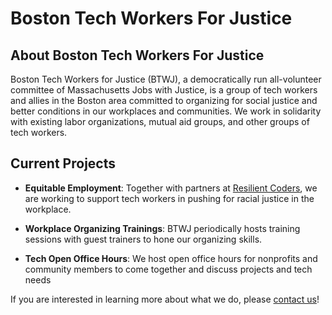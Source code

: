 # Boston Tech Workers For Justice

## About Boston Tech Workers For Justice 

Boston Tech Workers for Justice (BTWJ), a democratically run all-volunteer committee of Massachusetts Jobs with Justice, is a group of tech workers and allies in the Boston area committed to organizing for social justice and better conditions in our workplaces and communities. We work in solidarity with existing labor organizations, mutual aid groups, and other groups of tech workers. 

## Current Projects 

- **Equitable Employment**: Together with partners at [Resilient Coders](https://medium.com/@delmarsenties/how-to-organize-for-equitable-employment-at-your-tech-company-8e2a07c497aa), we are working to support tech workers in pushing for racial justice in the workplace.

- **Workplace Organizing Trainings**: BTWJ periodically hosts training sessions with guest trainers to hone our organizing skills.

- **Tech Open Office Hours**: We host open office hours for nonprofits and community members to come together and discuss projects and tech needs

If you are interested in learning more about what we do, please [contact us](mailto:btwj@protonmail.com)!
